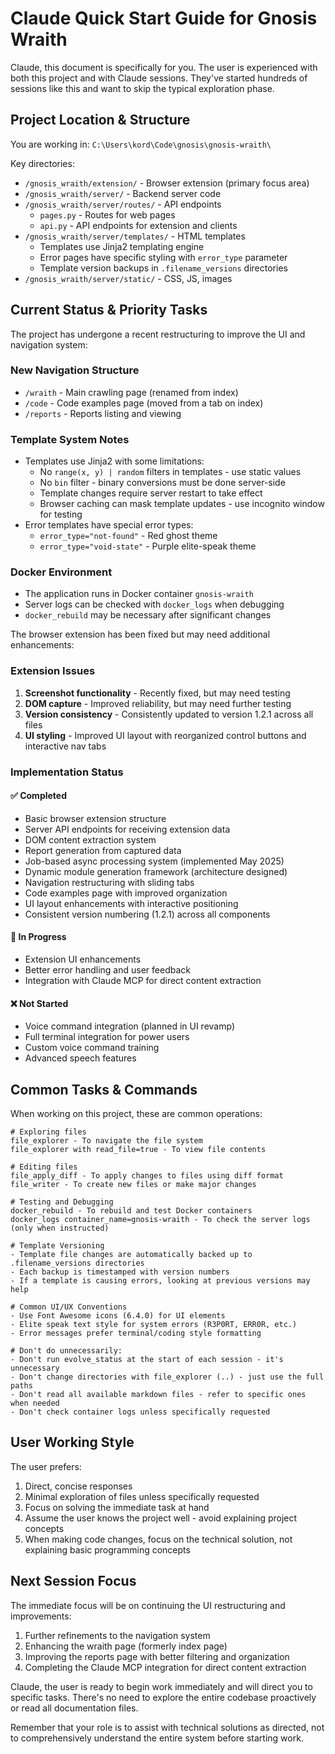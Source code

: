 # Claude Quick Start Guide for Gnosis Wraith

Claude, this document is specifically for you. The user is experienced with both this project and with Claude sessions. They've started hundreds of sessions like this and want to skip the typical exploration phase.

## Project Location & Structure

You are working in: `C:\Users\kord\Code\gnosis\gnosis-wraith\`

Key directories:
- `/gnosis_wraith/extension/` - Browser extension (primary focus area)
- `/gnosis_wraith/server/` - Backend server code
- `/gnosis_wraith/server/routes/` - API endpoints
  - `pages.py` - Routes for web pages
  - `api.py` - API endpoints for extension and clients
- `/gnosis_wraith/server/templates/` - HTML templates
  - Templates use Jinja2 templating engine
  - Error pages have specific styling with `error_type` parameter
  - Template version backups in `.filename_versions` directories
- `/gnosis_wraith/server/static/` - CSS, JS, images

## Current Status & Priority Tasks

The project has undergone a recent restructuring to improve the UI and navigation system:

### New Navigation Structure
- `/wraith` - Main crawling page (renamed from index)
- `/code` - Code examples page (moved from a tab on index)
- `/reports` - Reports listing and viewing

### Template System Notes
- Templates use Jinja2 with some limitations:
  - No `range(x, y) | random` filters in templates - use static values
  - No `bin` filter - binary conversions must be done server-side
  - Template changes require server restart to take effect
  - Browser caching can mask template updates - use incognito window for testing
- Error templates have special error types:
  - `error_type="not-found"` - Red ghost theme
  - `error_type="void-state"` - Purple elite-speak theme
  
### Docker Environment
- The application runs in Docker container `gnosis-wraith`
- Server logs can be checked with `docker_logs` when debugging
- `docker_rebuild` may be necessary after significant changes

The browser extension has been fixed but may need additional enhancements:

### Extension Issues
1. **Screenshot functionality** - Recently fixed, but may need testing
2. **DOM capture** - Improved reliability, but may need further testing
3. **Version consistency** - Consistently updated to version 1.2.1 across all files
4. **UI styling** - Improved UI layout with reorganized control buttons and interactive nav tabs

### Implementation Status

#### ✅ Completed
- Basic browser extension structure
- Server API endpoints for receiving extension data
- DOM content extraction system
- Report generation from captured data
- Job-based async processing system (implemented May 2025)
- Dynamic module generation framework (architecture designed)
- Navigation restructuring with sliding tabs
- Code examples page with improved organization
- UI layout enhancements with interactive positioning
- Consistent version numbering (1.2.1) across all components

#### 🔄 In Progress
- Extension UI enhancements
- Better error handling and user feedback
- Integration with Claude MCP for direct content extraction

#### ❌ Not Started
- Voice command integration (planned in UI revamp)
- Full terminal integration for power users
- Custom voice command training
- Advanced speech features

## Common Tasks & Commands

When working on this project, these are common operations:

```
# Exploring files
file_explorer - To navigate the file system
file_explorer with read_file=true - To view file contents

# Editing files
file_apply_diff - To apply changes to files using diff format
file_writer - To create new files or make major changes

# Testing and Debugging
docker_rebuild - To rebuild and test Docker containers
docker_logs container_name=gnosis-wraith - To check the server logs (only when instructed)

# Template Versioning
- Template file changes are automatically backed up to .filename_versions directories
- Each backup is timestamped with version numbers
- If a template is causing errors, looking at previous versions may help

# Common UI/UX Conventions
- Use Font Awesome icons (6.4.0) for UI elements
- Elite speak text style for system errors (R3P0RT, ERR0R, etc.)
- Error messages prefer terminal/coding style formatting

# Don't do unnecessarily:
- Don't run evolve_status at the start of each session - it's unnecessary
- Don't change directories with file_explorer (..) - just use the full paths
- Don't read all available markdown files - refer to specific ones when needed
- Don't check container logs unless specifically requested
```

## User Working Style

The user prefers:
1. Direct, concise responses
2. Minimal exploration of files unless specifically requested
3. Focus on solving the immediate task at hand
4. Assume the user knows the project well - avoid explaining project concepts
5. When making code changes, focus on the technical solution, not explaining basic programming concepts

## Next Session Focus

The immediate focus will be on continuing the UI restructuring and improvements:
1. Further refinements to the navigation system
2. Enhancing the wraith page (formerly index page)
3. Improving the reports page with better filtering and organization
4. Completing the Claude MCP integration for direct content extraction

Claude, the user is ready to begin work immediately and will direct you to specific tasks. There's no need to explore the entire codebase proactively or read all documentation files.

Remember that your role is to assist with technical solutions as directed, not to comprehensively understand the entire system before starting work.
